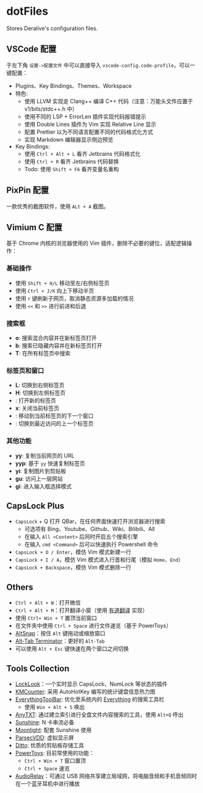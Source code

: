 # dotFiles
Stores Deralive's configuration files.

## VSCode 配置

于左下角 `设置->配置文件` 中可以直接导入 `vscode-config.code-profile`，可以一键配置：
- Plugins、Key Bindings、Themes、Workspace
- 特色:
    - 使用 LLVM 实现走 Clang++ 编译 C++ 代码（注意：万能头文件应置于 v1/bits/stdc++.h 中）
    - 使用不同的 LSP + ErrorLen 插件实现代码报错提示
    - 使用 Double Lines 插件为 Vim 实现 Relative Line 显示
    - 配置 Prettier 以为不同语言配置不同的代码格式化方式
    - 实现 Markdown 编辑器显示侧边预览
- Key Bindings:
    - 使用 `Ctrl + Alt + L` 看齐 Jetbrains 代码格式化
    - 使用 `Ctrl + R` 看齐 Jetbrains 代码替换
    - Todo: 使用 `Shift + F6` 看齐变量名重构

## PixPin 配置
一款优秀的截图软件，使用 `ALt + A` 截图。

## Vimium C 配置
基于 Chrome 内核的浏览器使用的 Vim 插件，删除不必要的键位，适配逻辑操作：

### 基础操作
- 使用 `Shift + H/L` 移动至左/右侧标签页
- 使用 `Ctrl + J/K` 向上下移动半页
- 使用 `r` 键刷新子网页，取消静态资源多加载的情况
- 使用 `<<` 和 `>>` 进行前进和后退

### 搜索框
- **o**: 搜索混合内容并在新标签页打开
- **b**: 搜索已隐藏内容并在新标签页打开
- **T**: 在所有标签页中搜索

### 标签页和窗口
- **L**: 切换到右侧标签页
- **H**: 切换到左侧标签页
- **<c-n>**: 打开新的标签页
- **x**: 关闭当前标签页
- **<c-w>**: 移动到当前标签页的下一个窗口
- **<a->**: 切换到最近访问的上一个标签页
  
### 其他功能
- **yy**: 复制当前网页的 URL
- **yyp**: 基于 `yy` 快速复制标签页
- **yi**: 复制图片到剪贴板
- **gu**: 访问上一层网站
- **gi**: 进入输入框选择模式

## CapsLock Plus
- `CapsLock` + Q 打开 QBar，在任何界面快速打开浏览器进行搜索
  - 可选项有 Bing、Youtube、Github、Wiki、Bilibili、All
  - 在输入 `All <Content>` 后同时开启五个搜索引擎
  - 在输入 `cmd <Command>` 后可以快速执行 Powershell 命令
- `CapsLock + O / Enter`，模仿 Vim 模式新建一行
- `CapsLock + I / A`，模仿 Vim 模式进入行首和行尾（模拟 `Home`、`End`）
- `CapsLock + Backspace`，模仿 Vim 模式删除一行

## Others
- `Ctrl + Alt + W`：打开微信
- `Ctrl + Alt + M`：打开翻译小窗（使用 [有道翻译](https://fanyi.youdao.com/download-Windows/) 实现）
- 使用 `Ctrl+ Win + T` 置顶当前窗口
- 在文件夹中使用 `Ctrl + Space` 进行文件速览（基于 PowerToys）
- [AltSnap](https://github.com/RamonUnch/AltSnap)：按住 `Alt` 键拖动或缩放窗口
- [Alt-Tab Terminator](https://www.ntwind.com/software/alttabter.html)：更好的 `Alt-Tab`
- 可以使用 `Alt + Esc` 键快速在两个窗口之间切换

## Tools Collection
- [LockLook](https://blog.csdn.net/Steven_Start/article/details/109218714)：一个实时显示 CapsLock、NumLock 等状态的插件
- [KMCounter](https://github.com/telppa/KMCounter): 采用 AutoHotKey 编写的统计键盘信息热力图
- [EverythingToolBar](https://github.com/srwi/EverythingToolbar): 优化至系统内的 [Everything](https://www.voidtools.com/support/everything) 的搜索工具栏
  - 使用 `Win + Alt + S` 唤出
- [AnyTXT](https://anytxt.net): 通过建立索引进行全盘文件内容搜索的工具，使用 `Alt+Q` 呼出
- [Sunshine](https://github.com/LizardByte/Sunshine): N 卡串流必备
- [Moonlight](https://github.com/moonlight-stream/moonlight-qt): 配套 Sunshine 使用
- [ParsecVDD](https://github.com/nomi-san/parsec-vdd): 虚拟显示屏
- [Ditto](https://github.com/sabrogden/Ditto): 优质的剪贴板存储工具
- [PowerToys](https://github.com/microsoft/PowerToys): 目前常使用的功能：
  - `Ctrl + Win + T` 窗口置顶
  - `Ctrl + Space` 速览
- [AudioRelay](https://audiorelay.net/)：可通过 USB 网络共享建立局域网，将电脑音频和手机音频同时在一个蓝牙耳机中进行播放
